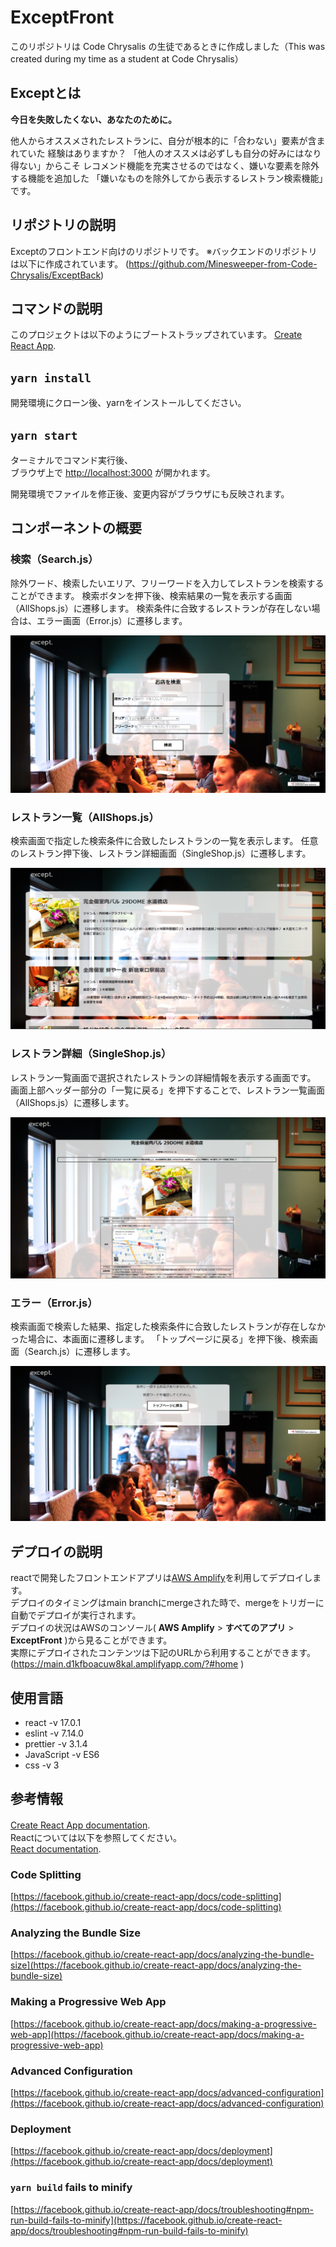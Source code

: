 # ExceptFront
このリポジトリは Code Chrysalis の生徒であるときに作成しました（This was created during my time as a student at Code Chrysalis）

## Exceptとは
**今日を失敗したくない、あなたのために。**

他人からオススメされたレストランに、自分が根本的に「合わない」要素が含まれていた
経験はありますか？
「他人のオススメは必ずしも自分の好みにはなり得ない」からこそ
レコメンド機能を充実させるのではなく、嫌いな要素を除外する機能を追加した
「嫌いなものを除外してから表示するレストラン検索機能」です。

## リポジトリの説明
Exceptのフロントエンド向けのリポジトリです。
※バックエンドのリポジトリは以下に作成されています。
(https://github.com/Minesweeper-from-Code-Chrysalis/ExceptBack)

## コマンドの説明

このプロジェクトは以下のようにブートストラップされています。
 [Create React App](https://github.com/facebook/create-react-app).

## `yarn install`

開発環境にクローン後、yarnをインストールしてください。

## `yarn start`

ターミナルでコマンド実行後、\
ブラウザ上で [http://localhost:3000](http://localhost:3000) が開かれます。

開発環境でファイルを修正後、変更内容がブラウザにも反映されます。

## コンポーネントの概要
### 検索（Search.js）
除外ワード、検索したいエリア、フリーワードを入力してレストランを検索することができます。
検索ボタンを押下後、検索結果の一覧を表示する画面（AllShops.js）に遷移します。
検索条件に合致するレストランが存在しない場合は、エラー画面（Error.js）に遷移します。

![画面イメージ](screenshots/Search.png)

### レストラン一覧（AllShops.js）
検索画面で指定した検索条件に合致したレストランの一覧を表示します。
任意のレストラン押下後、レストラン詳細画面（SingleShop.js）に遷移します。

![画面イメージ](screenshots/AllShops.png)

### レストラン詳細（SingleShop.js）
レストラン一覧画面で選択されたレストランの詳細情報を表示する画面です。
画面上部ヘッダー部分の「一覧に戻る」を押下することで、レストラン一覧画面（AllShops.js）に遷移します。

![画面イメージ](screenshots/SingleShop.png)

### エラー（Error.js）
検索画面で検索した結果、指定した検索条件に合致したレストランが存在しなかった場合に、本画面に遷移します。
「トップページに戻る」を押下後、検索画面（Search.js）に遷移します。

![画面イメージ](screenshots/Error.png)

## デプロイの説明
reactで開発したフロントエンドアプリは[AWS Amplify](https://aws.amazon.com/jp/amplify/)を利用してデプロイします。\
デプロイのタイミングはmain branchにmergeされた時で、mergeをトリガーに自動でデプロイが実行されます。\
デプロイの状況はAWSのコンソール( **AWS Amplify** > **すべてのアプリ** > **ExceptFront** )から見ることができます。\
実際にデプロイされたコンテンツは下記のURLから利用することができます。\
(https://main.d1kfboacuw8kal.amplifyapp.com/?#home )

## 使用言語
- react -v 17.0.1
- eslint -v 7.14.0
- prettier -v 3.1.4
- JavaScript -v ES6
- css -v 3

## 参考情報
[Create React App documentation](https://facebook.github.io/create-react-app/docs/getting-started).　\
Reactについては以下を参照してください。\
 [React documentation](https://reactjs.org/).

### Code Splitting
 [https://facebook.github.io/create-react-app/docs/code-splitting](https://facebook.github.io/create-react-app/docs/code-splitting)

### Analyzing the Bundle Size
[https://facebook.github.io/create-react-app/docs/analyzing-the-bundle-size](https://facebook.github.io/create-react-app/docs/analyzing-the-bundle-size)

### Making a Progressive Web App
 [https://facebook.github.io/create-react-app/docs/making-a-progressive-web-app](https://facebook.github.io/create-react-app/docs/making-a-progressive-web-app)

### Advanced Configuration
[https://facebook.github.io/create-react-app/docs/advanced-configuration](https://facebook.github.io/create-react-app/docs/advanced-configuration)

### Deployment
[https://facebook.github.io/create-react-app/docs/deployment](https://facebook.github.io/create-react-app/docs/deployment)

### `yarn build` fails to minify
 [https://facebook.github.io/create-react-app/docs/troubleshooting#npm-run-build-fails-to-minify](https://facebook.github.io/create-react-app/docs/troubleshooting#npm-run-build-fails-to-minify)
